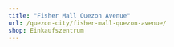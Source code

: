 ```yaml
---
title: "Fisher Mall Quezon Avenue"
url: /quezon-city/fisher-mall-quezon-avenue/
shop: Einkaufszentrum
---
```

